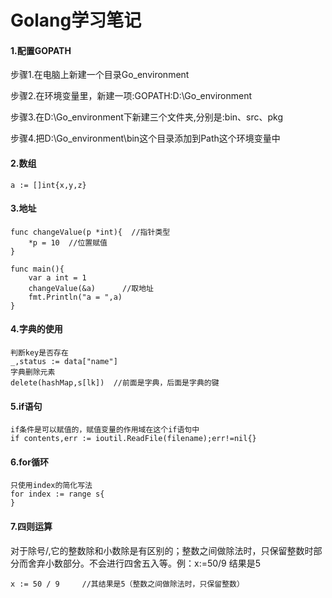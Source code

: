 # Golang学习笔记

#### 1.配置GOPATH

步骤1.在电脑上新建一个目录Go_environment

步骤2.在环境变量里，新建一项:GOPATH:D:\Go_environment

步骤3.在D:\Go_environment下新建三个文件夹,分别是:bin、src、pkg

步骤4.把D:\Go_environment\bin这个目录添加到Path这个环境变量中

#### 2.数组

```
a := []int{x,y,z}
```

#### 3.地址

```
func changeValue(p *int){  //指针类型
	*p = 10  //位置赋值
}

func main(){
	var a int = 1
	changeValue(&a)      //取地址
	fmt.Println("a = ",a)
}
```

#### 4.字典的使用

```
判断key是否存在
_,status := data["name"]
字典删除元素
delete(hashMap,s[lk])  //前面是字典，后面是字典的键
```

#### 5.if语句

```
if条件是可以赋值的，赋值变量的作用域在这个if语句中
if contents,err := ioutil.ReadFile(filename);err!=nil{}
```

#### 6.for循环

```
只使用index的简化写法
for index := range s{	
}
```

#### 7.四则运算

对于除号/,它的整数除和小数除是有区别的；整数之间做除法时，只保留整数时部分而舍弃小数部分。不会进行四舍五入等。例：x:=50/9 结果是5

```
x := 50 / 9 	//其结果是5（整数之间做除法时，只保留整数）
```

